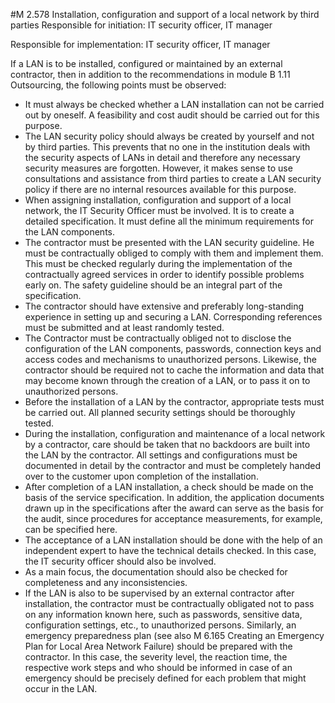 #M 2.578 Installation, configuration and support of a local network by third parties
Responsible for initiation: IT security officer, IT manager

Responsible for implementation: IT security officer, IT manager

If a LAN is to be installed, configured or maintained by an external contractor, then in addition to the recommendations in module B 1.11 Outsourcing, the following points must be observed:

* It must always be checked whether a LAN installation can not be carried out by oneself. A feasibility and cost audit should be carried out for this purpose.
* The LAN security policy should always be created by yourself and not by third parties. This prevents that no one in the institution deals with the security aspects of LANs in detail and therefore any necessary security measures are forgotten. However, it makes sense to use consultations and assistance from third parties to create a LAN security policy if there are no internal resources available for this purpose.
* When assigning installation, configuration and support of a local network, the IT Security Officer must be involved. It is to create a detailed specification. It must define all the minimum requirements for the LAN components.
* The contractor must be presented with the LAN security guideline. He must be contractually obliged to comply with them and implement them. This must be checked regularly during the implementation of the contractually agreed services in order to identify possible problems early on. The safety guideline should be an integral part of the specification.
* The contractor should have extensive and preferably long-standing experience in setting up and securing a LAN. Corresponding references must be submitted and at least randomly tested.
* The Contractor must be contractually obliged not to disclose the configuration of the LAN components, passwords, connection keys and access codes and mechanisms to unauthorized persons. Likewise, the contractor should be required not to cache the information and data that may become known through the creation of a LAN, or to pass it on to unauthorized persons.
* Before the installation of a LAN by the contractor, appropriate tests must be carried out. All planned security settings should be thoroughly tested.
* During the installation, configuration and maintenance of a local network by a contractor, care should be taken that no backdoors are built into the LAN by the contractor. All settings and configurations must be documented in detail by the contractor and must be completely handed over to the customer upon completion of the installation.
* After completion of a LAN installation, a check should be made on the basis of the service specification. In addition, the application documents drawn up in the specifications after the award can serve as the basis for the audit, since procedures for acceptance measurements, for example, can be specified here.
* The acceptance of a LAN installation should be done with the help of an independent expert to have the technical details checked. In this case, the IT security officer should also be involved.
* As a main focus, the documentation should also be checked for completeness and any inconsistencies.
* If the LAN is also to be supervised by an external contractor after installation, the contractor must be contractually obligated not to pass on any information known here, such as passwords, sensitive data, configuration settings, etc., to unauthorized persons. Similarly, an emergency preparedness plan (see also M 6.165 Creating an Emergency Plan for Local Area Network Failure) should be prepared with the contractor. In this case, the severity level, the reaction time, the respective work steps and who should be informed in case of an emergency should be precisely defined for each problem that might occur in the LAN.




